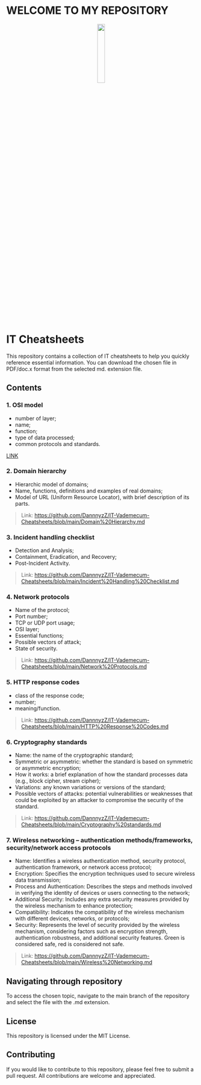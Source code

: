 # WELCOME TO MY REPOSITORY

<p align="center">
<img src="https://i.pinimg.com/originals/71/21/d5/7121d581f292b50843cd7f70d91dd9ef.gif" width="20%">
</p>

# IT Cheatsheets

This repository contains a collection of IT cheatsheets to help you quickly reference essential information. You can download the chosen file in PDF/doc.x format from the selected md. extension file.

## Contents
### 1. OSI model
- number of layer;
- name;
- function;
- type of data processed;
- common protocols and standards.

[LINK](https://github.com/DannnyzZ/IT-Vademecum-Cheatsheets/blob/main/OSI%20Model.md) 

### 2. Domain hierarchy
- Hierarchic model of domains;
- Name, functions, definitions and examples of real domains;
- Model of URL (Uniform Resource Locator), with brief description of its parts.

> Link: https://github.com/DannnyzZ/IT-Vademecum-Cheatsheets/blob/main/Domain%20Hierarchy.md

### 3. Incident handling checklist
- Detection and Analysis;
- Containment, Eradication, and Recovery;
- Post-Incident Activity.

> Link: https://github.com/DannnyzZ/IT-Vademecum-Cheatsheets/blob/main/Incident%20Handling%20Checklist.md

### 4. Network protocols
- Name of the protocol;
- Port number;
- TCP or UDP port usage;
- OSI layer;
- Essential functions;
- Possible vectors of attack;
- State of security.

> Link: https://github.com/DannnyzZ/IT-Vademecum-Cheatsheets/blob/main/Network%20Protocols.md

### 5. HTTP response codes
- class of the response code;
- number;
- meaning/function.

> Link: https://github.com/DannnyzZ/IT-Vademecum-Cheatsheets/blob/main/HTTP%20Response%20Codes.md

### 6. Cryptography standards
- Name: the name of the cryptographic standard;
- Symmetric or asymmetric: whether the standard is based on symmetric or asymmetric encryption;
- How it works: a brief explanation of how the standard processes data (e.g., block cipher, stream cipher);
- Variations: any known variations or versions of the standard;
- Possible vectors of attacks: potential vulnerabilities or weaknesses that could be exploited by an attacker to compromise the security of the standard.

> Link: https://github.com/DannnyzZ/IT-Vademecum-Cheatsheets/blob/main/Cryptography%20standards.md

### 7. Wireless networking – authentication methods/frameworks, security/network access protocols
- Name: Identifies a wireless authentication method, security protocol, authentication framework, or network access protocol;
- Encryption: Specifies the encryption techniques used to secure wireless data transmission;
- Process and Authentication: Describes the steps and methods involved in verifying the identity of devices or users connecting to the network;
- Additional Security: Includes any extra security measures provided by the wireless mechanism to enhance protection;
- Compatibility: Indicates the compatibility of the wireless mechanism with different devices, networks, or protocols;
- Security: Represents the level of security provided by the wireless mechanism, considering factors such as encryption strength, authentication robustness, and additional security features. Green is considered safe, red is considered not safe.

> Link: https://github.com/DannnyzZ/IT-Vademecum-Cheatsheets/blob/main/Wireless%20Networking.md

## Navigating through repository

To access the chosen topic, navigate to the main branch of the repository and select the file with the .md extension.

## License

This repository is licensed under the MIT License.

## Contributing

If you would like to contribute to this repository, please feel free to submit a pull request. All contributions are welcome and appreciated.
